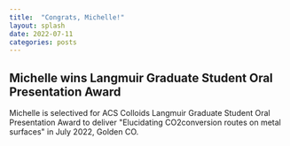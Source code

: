 ```yaml
---
title:  "Congrats, Michelle!"
layout: splash
date: 2022-07-11
categories: posts
---
```


## Michelle wins Langmuir Graduate Student Oral Presentation Award 
Michelle is selectived for ACS Colloids Langmuir Graduate Student Oral Presentation Award to deliver "Elucidating CO2conversion routes on metal surfaces" in July 2022, Golden CO. 

